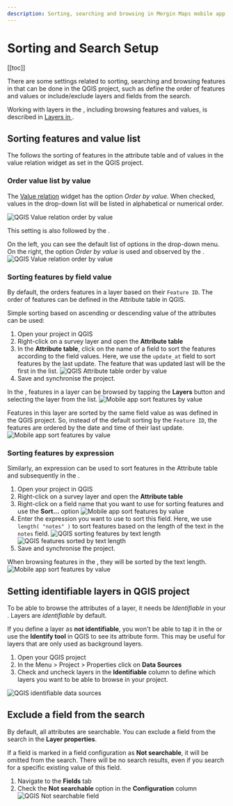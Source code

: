 ```yaml
---
description: Sorting, searching and browsing in Mergin Maps mobile app can be set in QGIS. Change the order of features or values or exclude a field from the search.
---
```


# Sorting and Search Setup
[[toc]]

There are some settings related to sorting, searching and browsing features in <MobileAppName />  that can be done in the QGIS project, such as define the order of features and values or include/exclude layers and fields from the search.

Working with layers in the <MobileAppNameShort />, including browsing features and values, is described in [Layers in <MobileAppName />](../../field/layers/).


## Sorting features and value list
The <MobileAppNameShort /> follows the sorting of features in the attribute table and of values in the value relation widget as set in the QGIS project.

###  Order value list by value
The [Value relation](../../layer/form-widgets/#value-relation) widget has the option *Order by value*. When checked, values in the drop-down list will be listed in alphabetical or numerical order. 

![QGIS Value relation order by value](./qgis-order-by-value-value-relation.jpg "QGIS Value relation order by value")

This setting is also followed by the <MobileAppNameShort />. 

On the left, you can see the default list of options in the drop-down menu. On the right, the option *Order by value* is used and observed by the <MobileAppNameShort />.
![QGIS Value relation order by value](./mobile-value-relation-sorted.jpg "QGIS Value relation order by value")


###  Sorting features by field value
By default, the <MobileAppNameShort /> orders features in a layer based on their `Feature ID`. The order of features can be defined in the Attribute table in QGIS.

Simple sorting based on ascending or descending value of the attributes can be used:

1. Open your project in QGIS
2. Right-click on a survey layer and open the **Attribute table**
3. In the **Attribute table**, click on the name of a field to sort the features according to the field values.
   Here, we use the `update_at` field to sort features by the last update. The feature that was updated last will be the first in the list.
   ![QGIS Attribute table order by value](./qgis-sorting-attribute-table-updated-at.jpg "QGIS Attribute table order by value")
4. Save and synchronise the project.

In the <MobileAppNameShort />, features in a layer can be browsed by tapping the **Layers** button and selecting the layer from the list.
![Mobile app sort features by value](./mobile-layers.jpg "Mobile app sort features by value")

Features in this layer are sorted by the same field value as was defined in the QGIS project. So, instead of the default sorting by the `Feature ID`, the features are ordered by the date and time of their last update.
![Mobile app sort features by value](./mobile-sort-updated-at.jpg "Mobile app sort features by value")

###  Sorting features by expression
Similarly, an expression can be used to sort features in the Attribute table and subsequently in the <MobileAppNameShort />.

1. Open your project in QGIS
2. Right-click on a survey layer and open the **Attribute table**
3. Right-click on a field name that you want to use for sorting features and use the **Sort...** option
   ![Mobile app sort features by value](./qgis-attribute-table-sort.jpg "Mobile app sort features by value")
4. Enter the expression you want to use to sort this field.
   Here, we use `length( "notes" )` to sort features based on the length of the text in the `notes` field.
   ![QGIS sorting features by text length](./qgis-attribute-table-sort-expression.jpg "QGIS sorting features by text length")
   ![QGIS features sorted by text length](./qgis-attribute-table-sorted-by-length.jpg "QGIS features sorted by text length")
5. Save and synchronise the project.

When browsing features in the <MobileAppNameShort />, they will be sorted by the text length.
![Mobile app sort features by value](./mobile-sorting-by-text-lentgh.jpg "Mobile app sort features by value")


## Setting identifiable layers in QGIS project
To be able to browse the attributes of a layer, it needs be *Identifiable* in your <QGISHelp ver="latest" link="user_manual/introduction/qgis_configuration.html?highlight=properties#data-sources-properties" text="QGIS project" />. Layers are *identifiable* by default.

If you define a layer as **not identifiable**, you won't be able to tap it in the <MobileAppNameShort /> or use the **Identify tool** in QGIS to see its attribute form. This may be useful for layers that are only used as background layers.

1. Open your QGIS project
2. In the Menu > Project > Properties click on **Data Sources**
3. Check and uncheck layers in the **Identifiable** column to define which layers you want to be able to browse in your project.

![QGIS identifiable data sources](./qgis_data_sources.jpg "QGIS identifiable data sources")


## Exclude a field from the search
By default, all attributes are searchable. You can exclude a field from the search in the **Layer properties**. 

If a field is marked in a field configuration as **Not searchable**, it will be omitted from the search. There will be no search results, even if you search for a specific existing value of this field.

1. Navigate to the **Fields** tab
2. Check the **Not searchable** option in the **Configuration** column
![QGIS Not searchable field](./not_searchable.jpg "QGIS Not searchable field")


